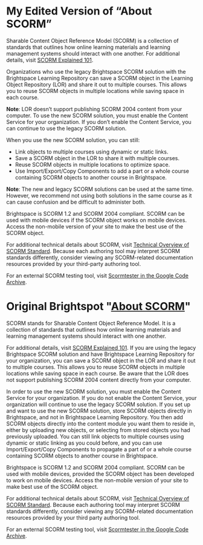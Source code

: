 # My Edited Version of “About SCORM”

Sharable Content Object Reference Model (SCORM) is a collection of standards that outlines how online learning materials and learning management systems should interact with one another. For additional details, visit [SCORM Explained 101](https://scorm.com/scorm-explained/). 

Organizations who use the legacy Brightspace SCORM solution with the Brightspace Learning Repository can save a SCORM object in the Learning Object Repository (LOR) and share it out to multiple courses. This allows you to reuse SCORM objects in multiple locations while saving space in each course. 

**Note**: LOR doesn’t support publishing SCORM 2004 content from your computer.
To use the new SCORM solution, you must enable the Content Service for your organization. If you don’t enable the Content Service, you can continue to use the legacy SCORM solution.

When you use the new SCORM solution, you can still:
- Link objects to multiple courses using dynamic or static links.
- Save a SCORM object in the LOR to share it with multiple courses.
- Reuse SCORM objects in multiple locations to optimize space.
- Use Import/Export/Copy Components to add a part or a whole course containing SCORM objects to another course in Brightspace.

**Note**: The new and legacy SCORM solutions can be used at the same time. However, we recommend not using both solutions in the same course as it can cause confusion and be difficult to administer both. 

Brightspace is SCORM 1.2 and SCORM 2004 compliant. SCORM can be used with mobile devices if the SCORM object works on mobile devices. Access the non-mobile version of your site to make the best use of the SCORM object.

For additional technical details about SCORM, visit [Technical Overview of SCORM Standard](https://scorm.com/scorm-explained/technical-scorm/). Because each authoring tool may interpret SCORM standards differently, consider viewing any SCORM-related documentation resources provided by your third-party authoring tool.

For an external SCORM testing tool, visit [Scormtester in the Google Code Archive](https://code.google.com/archive/p/scormtester/).



# Original Brightspot "[About SCORM](https://community.d2l.com/brightspace/kb/articles/5400-about-scorm)"

SCORM stands for Sharable Content Object Reference Model. It is a collection of standards that outlines how online learning materials and learning management systems should interact with one another.

For additional details, visit [SCORM Explained 101](https://scorm.com/scorm-explained/). If you are using the legacy Brightspace SCORM solution and have Brightspace Learning Repository for your organization, you can save a SCORM object in the LOR and share it out to multiple courses. This allows you to reuse SCORM objects in multiple locations while saving space in each course. Be aware that the LOR does not support publishing SCORM 2004 content directly from your computer.

In order to use the new SCORM solution, you must enable the Content Service for your organization. If you do not enable the Content Service, your organization will continue to use the legacy SCORM solution. If you set up and want to use the new SCORM solution, store SCORM objects directly in Brightspace, and not in Brightspace Learning Repository. You then add SCORM objects directly into the content module you want them to reside in, either by uploading new objects, or selecting from stored objects you had previously uploaded. You can still link objects to multiple courses using dynamic or static linking as you could before, and you can use Import/Export/Copy Components to propagate a part of or a whole course containing SCORM objects to another course in Brightspace.

Brightspace is SCORM 1.2 and SCORM 2004 compliant. SCORM can be used with mobile devices, provided the SCORM object has been developed to work on mobile devices. Access the non-mobile version of your site to make best use of the SCORM object.

For additional technical details about SCORM, visit [Technical Overview of SCORM Standard](https://scorm.com/scorm-explained/technical-scorm/). Because each authoring tool may interpret SCORM standards differently, consider viewing any SCORM-related documentation resources provided by your third party authoring tool.

For an external SCORM testing tool, visit [Scormtester in the Google Code Archive](https://code.google.com/archive/p/scormtester/).
